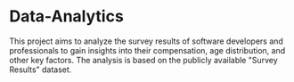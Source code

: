 # Data-Analytics
This project aims to analyze the survey results of software developers and professionals to gain insights into their compensation, age distribution, and other key factors. The analysis is based on the publicly available "Survey Results" dataset.
